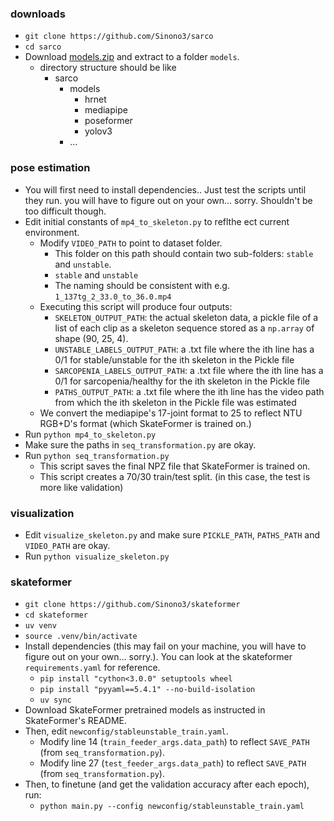 ### downloads 

- `git clone https://github.com/Sinono3/sarco`
- `cd sarco`
- Download [models.zip](https://drive.google.com/file/d/1YvS50TVNRfQ9q5b7hs75Nl05SsF6H5cN/view?usp=sharing) and extract to a folder `models`.
  - directory structure should be like
    - sarco
      - models
        - hrnet
        - mediapipe
        - poseformer
        - yolov3
      - ...

### pose estimation

- You will first need to install dependencies.. Just test the scripts until they run. you will have to
  figure out on your own... sorry. Shouldn't be too difficult though.
- Edit initial constants of `mp4_to_skeleton.py` to reflthe ect current environment.
  - Modify `VIDEO_PATH` to point to dataset folder.
    - This folder on this path should contain two sub-folders: `stable` and `unstable`.
    - `stable` and `unstable`
    - The naming should be consistent with e.g. `1_137tg_2_33.0_to_36.0.mp4`
  - Executing this script will produce four outputs:
    - `SKELETON_OUTPUT_PATH`: the actual skeleton data, a pickle file of a list of each clip as a skeleton sequence stored as a `np.array` of shape (90, 25, 4).
    - `UNSTABLE_LABELS_OUTPUT_PATH`: a .txt file where the ith line has a 0/1 for stable/unstable for the ith skeleton in the Pickle file
    - `SARCOPENIA_LABELS_OUTPUT_PATH`: a .txt file where the ith line has a 0/1 for sarcopenia/healthy for the ith skeleton in the Pickle file
    - `PATHS_OUTPUT_PATH`: a .txt file where the ith line has the video path from which the ith skeleton in the Pickle file was estimated
  - We convert the mediapipe's 17-joint format to 25 to reflect NTU RGB+D's format (which SkateFormer is trained on.)
- Run `python mp4_to_skeleton.py`
- Make sure the paths in `seq_transformation.py` are okay.
- Run `python seq_transformation.py`
  - This script saves the final NPZ file that SkateFormer is trained on.
  - This script creates a 70/30 train/test split. (in this case, the test is more like validation)

### visualization

- Edit `visualize_skeleton.py` and make sure `PICKLE_PATH`, `PATHS_PATH` and `VIDEO_PATH` are okay.
- Run `python visualize_skeleton.py`

### skateformer

- `git clone https://github.com/Sinono3/skateformer`
- `cd skateformer`
- `uv venv`
- `source .venv/bin/activate`
- Install dependencies (this may fail on your machine, you will have to figure out on your own... sorry.). You can look at the skateformer `requirements.yaml` for reference.
  - `pip install "cython<3.0.0" setuptools wheel`
  - `pip install "pyyaml==5.4.1" --no-build-isolation`
  - `uv sync`
- Download SkateFormer pretrained models as instructed in SkateFormer's README.
- Then, edit `newconfig/stableunstable_train.yaml`.
  - Modify line 14 (`train_feeder_args.data_path`) to reflect `SAVE_PATH` (from `seq_transformation.py`).
  - Modify line 27 (`test_feeder_args.data_path`) to reflect `SAVE_PATH` (from `seq_transformation.py`).
- Then, to finetune (and get the validation accuracy after each epoch), run:
  - `python main.py --config newconfig/stableunstable_train.yaml`
